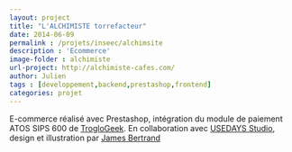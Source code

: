 ```yaml
---
layout: project
title: "L'ALCHIMISTE torrefacteur"
date: 2014-06-09
permalink : /projets/inseec/alchimsite
description : 'Ecommerce'
image-folder : alchimiste
url-project: http://alchimiste-cafes.com/
author: Julien
tags : [developpement,backend,prestashop,frontend]
categories: projet
---
```

E-commerce réalisé avec Prestashop, intégration du module de paiement ATOS SIPS 600 de [TrogloGeek](https://github.com/TrogloGeek/prestashop-tggatos-module). En collaboration avec [USEDAYS Studio](http://www.usedaystudio.com/), design et illustration par [James Bertrand](http://www.jamesbertrand.com/)



